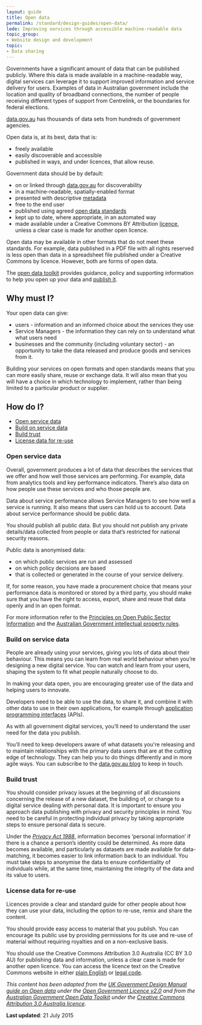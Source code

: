 ```yaml
---
layout: guide
title: Open data
permalink: /standard/design-guides/open-data/
lede: Improving services through accessible machine-readable data
topic_group:
- Website design and development
topic:
- Data sharing
---
```

<a id="top" name="top"></a>Governments have a significant amount of data that can be published publicly. Where this data is made available in a machine-readable way, digital services can leverage it to support improved information and service delivery for users.<span style="font-size: 0.92em;"> </span>Examples of data in Australian government include the location and quality of broadband connections, the number of people receiving different types of support from Centrelink, or the boundaries for federal elections.

[data.gov.au](http://data.gov.au/) has thousands of data sets from hundreds of government agencies.

Open data is, at its best, data that is:

*   freely available
*   easily discoverable and accessible
*   published in ways, and under licences, that allow reuse.

Government data should be by default:

*   on or linked through [data.gov.au](http://data.gov.au/) for discoverability
*   in a machine-readable, spatially-enabled format
*   presented with descriptive [metadata](https://toolkit.data.gov.au/index.php?title=Publishing_your_data#Intro_to_metadata "Publishing your data")
*   free to the end user
*   published using agreed [open data standards](https://toolkit.data.gov.au/index.php?title=Publishing_your_data#Standards "Publishing your data")
*   kept up to date, where appropriate, in an automated way
*   made available under a Creative Commons BY Attribution [licence](https://toolkit.data.gov.au/index.php?title=Publishing_your_data#Licensing_your_data "Publishing your data"), unless a clear case is made for another open licence.

Open data may be available in other formats that do not meet these standards. For example, data published in a PDF file with all rights reserved is less open than data in a spreadsheet file published under a Creative Commons by licence. However, both are forms of open data.

The [open data toolkit](https://toolkit.data.gov.au/) provides guidance, policy and supporting information to help you open up your data and [publish it](https://toolkit.data.gov.au/index.php?title=Publishing_your_data).

## Why must I?

Your open data can give:

*   users - information and an informed choice about the services they use
*   Service Managers - the information they can rely on to understand what what users need
*   businesses and the community (including voluntary sector) - an opportunity to take the data released and produce goods and services from it.

Building your services on open formats and open standards means that you can more easily share, reuse or exchange data. It will also mean that you will have a choice in which technology to implement, rather than being limited to a particular product or supplier.

## How do I?

*   [Open service data](#openservice)
*   [Build on service data](#buildon)
*   [Build trust](#buildtrust)
*   [License data for re-use](#licensedata)

### <a id="openservice" name="openservice"></a>Open service data

Overall, government produces a lot of data that describes the services that we offer and how well those services are performing. For example, data from analytics tools and key performance indicators. There’s also data on how people use these services and who those people are.

Data about service performance allows Service Managers to see how well a service is running. It also means that users can hold us to account. Data about service performance should be public data.

You should publish all public data. But you should not publish any private details/data collected from people or data that’s restricted for national security reasons.

Public data is anonymised data:

*   on which public services are run and assessed
*   on which policy decisions are based
*   that is collected or generated in the course of your service delivery.

If, for some reason, you have made a procurement choice that means your performance data is monitored or stored by a third party, you should make sure that you have the right to access, export, share and reuse that data openly and in an open format.

For more information refer to the [Principles on Open Public Sector Information](http://www.oaic.gov.au/information-policy/information-policy-resources/information-policy-agency-resources/principles-on-open-public-sector-information) and the [Australian Government intellectual property rules](https://www.communications.gov.au/policy/policy-listing/australian-government-intellectual-property-rules).

### <a id="buildon" name="buildon"></a>Build on service data

People are already using your services, giving you lots of data about their behaviour. This means you can learn from real world behaviour when you’re designing a new digital service. You can watch and learn from your users, shaping the system to fit what people naturally choose to do.

In making your data open, you are encouraging greater use of the data and helping users to innovate.

Developers need to be able to use the data, to share it, and combine it with other data to use in their own applications, for example through [application programming interfaces](/standard/design-guides/api/) (APIs).

As with all government digital services, you’ll need to understand the user need for the data you publish.

You’ll need to keep developers aware of what datasets you're releasing and to maintain relationships with the primary data users that are at the cutting edge of technology. They can help you to do things differently and in more agile ways. You can subscribe to the [data.gov.au blog](https://blog.data.gov.au/) to keep in touch.

### <a id="buildtrust" name="buildtrust"></a>Build trust

You should consider privacy issues at the beginning of all discussions concerning the release of a new dataset, the building of, or change to a digital service dealing with personal data. It is important to ensure you approach data publishing with privacy and security principles in mind. You need to be careful in protecting individual privacy by taking appropriate steps to ensure personal data is secure.

Under the _[Privacy Act 1988](http://www.comlaw.gov.au/Details/C2011C00157)_, information becomes ‘personal information’ if there is a chance a person’s identity could be determined. As more data becomes available, and particularly as datasets are made available for data-matching, it becomes easier to link information back to an individual. You must take steps to anonymise the data to ensure confidentiality of individuals while, at the same time, maintaining the integrity of the data and its value to users.

### <a id="licensedata" name="licensedata"></a>License data for re-use

Licences provide a clear and standard guide for other people about how they can use your data, including the option to re-use, remix and share the content.

You should provide easy access to material that you publish. You can encourage its public use by providing permissions for its use and re-use of material without requiring royalties and on a non-exclusive basis.

You should use the Creative Commons Attribution 3.0 Australia (CC BY 3.0 AU) for publishing data and information, unless a clear case is made for another open licence. You can access the licence text on the Creative Commons website in either [plain English](http://creativecommons.org/licenses/by/3.0/au/deed.en) or [legal code](http://creativecommons.org/licenses/by/3.0/au/legalcode).

_This content has been adapted from the_ [_UK Government Design Manual guide on Open data_](https://www.gov.uk/service-manual/technology/open-data.html) _under the_ [_Open Government Licence v2.0_](http://www.nationalarchives.gov.uk/doc/open-government-licence/version/2) _and from the_ [_Australian Government Open Data Toolkit_](https://toolkit.data.gov.au/) _under the_ [_Creative Commons Attribution 3.0 Australia licence_](https://creativecommons.org/licenses/by/3.0/au/deed.en)_._

**Last updated**: 21 July 2015
